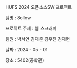 HUFS 2024 오픈소스SW 프로젝트

팀명 : 8ollow

프로젝트 주제 : 웹 스크래퍼

팀원 : 박서연 김재준 김우진 김재헌

날짜 : 2024 - 05 - 01

장소 : 5402(공학관)